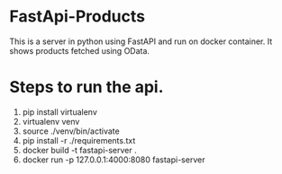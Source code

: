 # FastApi-Products
This is a server in python using FastAPI and run on docker container. It shows products fetched using OData.

# Steps to run the api.
1. pip install virtualenv
2. virtualenv venv
3. source ./venv/bin/activate
4. pip install -r ./requirements.txt
5. docker build -t fastapi-server .
6. docker run -p 127.0.0.1:4000:8080 fastapi-server

